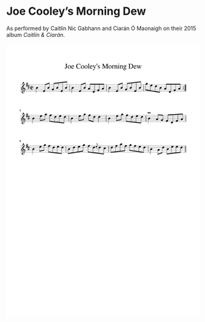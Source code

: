 # Joe Cooley’s Morning Dew

As performed by Caitlín Nic Gabhann and Ciarán Ó Maonaigh on their 2015 album _Caitlín & Ciarán_.

![Joe Cooley's Morning Dew](Joe_Cooleys_Morning_Dew-1.png)
